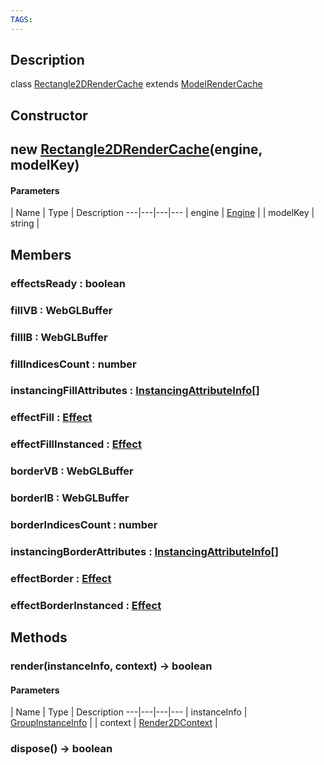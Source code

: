 ```yaml
---
TAGS:
---
```

## Description

class [Rectangle2DRenderCache](/classes/2.4/Rectangle2DRenderCache) extends [ModelRenderCache](/classes/2.4/ModelRenderCache)



## Constructor

## new [Rectangle2DRenderCache](/classes/2.4/Rectangle2DRenderCache)(engine, modelKey)



#### Parameters
 | Name | Type | Description
---|---|---|---
 | engine | [Engine](/classes/2.4/Engine) | 
 | modelKey | string | 
## Members

### effectsReady : boolean



### fillVB : WebGLBuffer



### fillIB : WebGLBuffer



### fillIndicesCount : number



### instancingFillAttributes : [InstancingAttributeInfo](/classes/2.4/InstancingAttributeInfo)[]



### effectFill : [Effect](/classes/2.4/Effect)



### effectFillInstanced : [Effect](/classes/2.4/Effect)



### borderVB : WebGLBuffer



### borderIB : WebGLBuffer



### borderIndicesCount : number



### instancingBorderAttributes : [InstancingAttributeInfo](/classes/2.4/InstancingAttributeInfo)[]



### effectBorder : [Effect](/classes/2.4/Effect)



### effectBorderInstanced : [Effect](/classes/2.4/Effect)



## Methods

### render(instanceInfo, context) &rarr; boolean



#### Parameters
 | Name | Type | Description
---|---|---|---
 | instanceInfo | [GroupInstanceInfo](/classes/2.4/GroupInstanceInfo) | 
 | context | [Render2DContext](/classes/2.4/Render2DContext) | 
### dispose() &rarr; boolean


